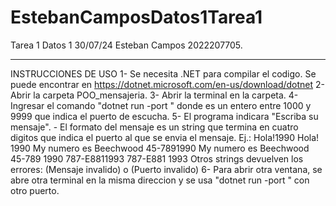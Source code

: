 # EstebanCamposDatos1Tarea1
Tarea 1 Datos 1 30/07/24 Esteban Campos 2022207705.

------------------------------------------------------------------------------
INSTRUCCIONES DE USO
1- Se necesita .NET para compilar el codigo. Se puede encontrar en https://dotnet.microsoft.com/en-us/download/dotnet
2- Abrir la carpeta POO_mensajeria.
3- Abrir la terminal en la carpeta.
4- Ingresar el comando "dotnet run -port <puerto>" donde <puerto> es un entero entre 1000 y 9999 que indica el puerto de escucha.
5- El programa indicara "Escriba su mensaje".
	- El formato del mensaje es un string que termina en cuatro digitos que indica el puerto al que se envia el mensaje.
		Ej.:
			Hola!1990
			Hola! 1990
			My numero es Beechwood 45-7891990
			My numero es Beechwood 45-789 1990
			787-E8811993
			787-E881 1993
		Otros strings devuelven los errores: (Mensaje invalido) o (Puerto invalido)
6- Para abrir otra ventana, se abre otra terminal en la misma direccion y se usa "dotnet run -port <puerto2>" con otro puerto.

		
